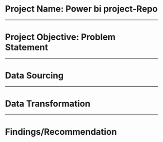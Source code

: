 # Project Name: Power bi project-Repo

----
# Project Objective: Problem Statement



----
# Data Sourcing



----
# Data Transformation



----
# Findings/Recommendation
